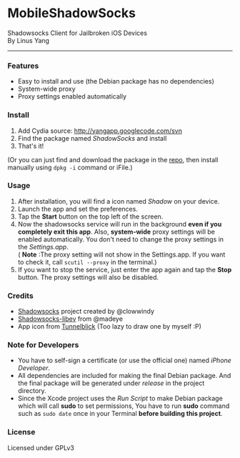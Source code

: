 MobileShadowSocks
=========
Shadowsocks Client for Jailbroken iOS Devices     
By Linus Yang     

------

### Features
* Easy to install and use (the Debian package has no dependencies)
* System-wide proxy
* Proxy settings enabled automatically

### Install
1. Add Cydia source: http://yangapp.googlecode.com/svn
2. Find the package named *ShadowSocks* and install
3. That's it!

(Or you can just find and download the package in the [repo](http://yangapp.googlecode.com/svn/debs/), then install manually using `dpkg -i` command or iFile.)

### Usage
1. After installation, you will find a icon named *Shadow* on your device.
2. Launch the app and set the preferences.
3. Tap the **Start** button on the top left of the screen.
4. Now the shadowsocks service will run in the background **even if you completely exit this app**. Also, **system-wide** proxy settings will be enabled automatically. You don't need to change the proxy settings in the *Settings.app*.    
( **Note** :The proxy setting will not show in the Settings.app. If you want to check it, call `scutil --proxy` in the terminal.)
5. If you want to stop the service, just enter the app again and tap the **Stop** button. The proxy settings will also be disabled.

### Credits
* [Shadowsocks](https://github.com/clowwindy/shadowsocks) project created by @clowwindy
* [Shadowsocks-libev](https://github.com/madeye/shadowsocks-libev) from @madeye
* App icon from [Tunnelblick](https://tunnelblick.googlecode.com) (Too lazy to draw one by myself :P)

### Note for Developers
* You have to self-sign a certificate (or use the official one) named *iPhone Developer*.
* All dependencies are included for making the final Debian package. And the final package will be generated under *release* in the project directory.
* Since the Xcode project uses the *Run Script* to make Debian package which will call **sudo** to set permissions, You have to run **sudo** command such as `sudo date` once in your Terminal **before building this project**.

### License
Licensed under GPLv3
